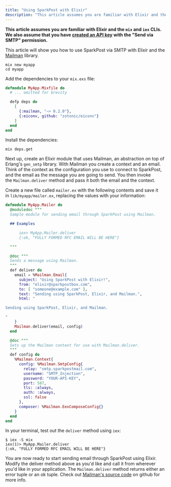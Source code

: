 ```yaml
---
title: "Using SparkPost with Elixir"
description: "This article assumes you are familiar with Elixir and the mix and iex CL Is We also assume that you have created an API key with the Send via SMTP permission This article will show you how to use Spark Post via SMTP with Elixir and the Mailman library mix..."
---
```


**This article assumes you are familiar with Elixir and the `mix` and `iex` CLIs. We also assume that you have [created an API key](https://www.sparkpost.com/docs/getting-started/create-api-keys/) with the "Send via SMTP" permission.**

This article will show you how to use SparkPost via SMTP with Elixir and the [Mailman](https://github.com/kamilc/mailman) library.

```
mix new myapp
cd myapp
```

Add the dependencies to your `mix.exs` file:

```elixir
defmodule MyApp.Mixfile do
  # ... omitted for brevity

  defp deps do
    [
      {:mailman, "~> 0.2.0"},
      {:eiconv, github: "zotonic/eiconv"}
    ]
  end
end
```

Install the dependencies:

```
mix deps.get
```

Next up, create an Elixir module that uses Mailman, an abstraction on top of Erlang's `gen_smtp` library. With Mailman you create a context and an email. Think of the context as the configuration you use to connect to SparkPost, and the email as the message you are going to send. You then invoke the `Mailman.deliver` method and pass it both the email and the context.

Create a new file called `mailer.ex` with the following contents and save it in `lib/myapp/mailer.ex`, replacing the values with your information:  

```elixir
defmodule MyApp.Mailer do
  @moduledoc """
  Sample module for sending email through SparkPost using Mailman.

  ## Examples

      iex> MyApp.Mailer.deliver
      {:ok, "FULLY FORMED RFC EMAIL WILL BE HERE"}

  """

  @doc """
  Sends a message using Mailman.
  """
  def deliver do
    email = %Mailman.Email{
      subject: "Using SparkPost with Elixir!",
      from: "elixir@sparkpostbox.com",
      to: [ "someone@example.com" ],
      text: "Sending using SparkPost, Elixir, and Mailman.",
      html: "

Sending using SparkPost, Elixir, and Mailman.

"
    }
    Mailman.deliver(email, config)
  end

  @doc """
  Sets up the Mailman context for use with Mailman.deliver.
  """
  def config do
    %Mailman.Context{
      config: %Mailman.SmtpConfig{
        relay: "smtp.sparkpostmail.com",
        username: "SMTP_Injection",
        password: "YOUR-API-KEY",
        port: 587,
        tls: :always,
        auth: :always,
        ssl: false
      },
      composer: %Mailman.EexComposeConfig{}
    }
  end
end
```

In your terminal, test out the `deliver` method using `iex`:

```
$ iex -S mix
iex(1)> MyApp.Mailer.deliver
{:ok, "FULLY FORMED RFC EMAIL WILL BE HERE"}
```

You are now ready to start sending email through SparkPost using Elixir. Modify the deliver method above as you'd like and call it from wherever you'd like in your application. The `Mailman.deliver` method returns either an error tuple or an ok tuple. Check out [Mailman's source code](https://github.com/kamilc/mailman/blob/master/lib/mailman/external_smtp_adapter.ex#L20) on github for more info.
